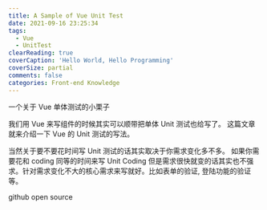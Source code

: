 ```yaml
---
title: A Sample of Vue Unit Test
date: 2021-09-16 23:25:34
tags:
  - Vue
  - UnitTest
clearReading: true
coverCaption: 'Hello World, Hello Programming'
coverSize: partial
comments: false
categories: Front-end Knowledge
---
```


一个关于 Vue 单体测试的小栗子

<!--more-->

我们用 Vue 来写组件的时候其实可以顺带把单体 Unit 测试也给写了。
这篇文章就来介绍一下 Vue 的 Unit 测试的写法。

当然关于要不要花时间写 Unit 测试的话其实取决于你需求变化多不多。
如果你需要花和 coding 同等的时间来写 Unit Coding 但是需求很快就变的话其实也不强求。针对需求变化不大的核心需求来写就好。比如表单的验证, 登陆功能的验证等。

github open source

